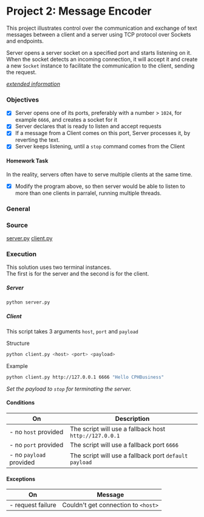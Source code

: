 # Project 2: Message Encoder

This project illustrates control over the communication and exchange of text messages between a client and a server using TCP protocol over Sockets and endpoints.

Server opens a server socket on a specified port and starts listening on it. When the socket detects an incoming connection, it will accept it and create a new `Socket` instance to facilitate the communication to the client, sending the request.

_[extended information](https://datsoftlyngby.github.io/soft2020fall/resources/ec16b918-P2-TCP.html)_

### Objectives
- [x] Server opens one of its ports, preferably with a number > `1024`, for example `6666`, and creates a socket for it
- [x] Server declares that is ready to listen and accept requests
- [x] If a message from a Client comes on this port, Server processes it, by reverting the text.
- [x] Server keeps listening, until a `stop` command comes from the Client

#### Homework Task
In the reality, servers often have to serve multiple clients at the same time.

- [x] Modify the program above, so then server would be able to listen to more than one clients in parralel, running multiple threads.

### General

### Source
[server.py](./server.py)
[client.py](./client.py)

### Execution

This solution uses two terminal instances.  
The first is for the server and the second is for the client.

##### Server

```bash
python server.py
```

##### Client

This script takes 3 arguments `host`, `port` and `payload`

Structure
```bash
python client.py <host> <port> <payload>
```

Example
```bash
python client.py http://127.0.0.1 6666 "Hello CPHBusiness"
```

_Set the payload to `stop` for terminating the server._ 

#### Conditions

| On | Description |
| --- | --- |
| - no `host` provided | The script will use a fallback host `http://127.0.0.1` |
| - no `port` provided | The script will use a fallback port `6666` |
| - no `payload` provided | The script will use a fallback port `default payload` |

#### Exceptions

| On | Message |
| --- | --- |
| - request failure | Couldn't get connection to `<host>` |